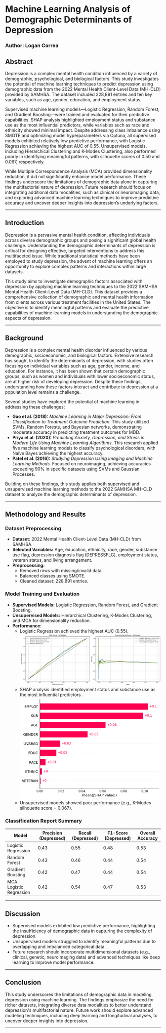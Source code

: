 # Machine Learning Analysis of Demographic Determinants of Depression

### Author: Logan Correa

## Abstract
Depression is a complex mental health condition influenced by a variety of demographic, psychological, and biological factors. This study investigates the potential of machine learning techniques to predict depression using demographic data from the 2022 Mental Health Client-Level Data (MH-CLD) provided by SAMHSA. The dataset included 228,891 entries and ten key variables, such as age, gender, education, and employment status.

Supervised machine learning models—Logistic Regression, Random Forest, and Gradient Boosting—were trained and evaluated for their predictive capabilities. SHAP analysis highlighted employment status and substance use as the most influential predictors, while variables such as race and ethnicity showed minimal impact. Despite addressing class imbalance using SMOTE and optimizing model hyperparameters via Optuna, all supervised models exhibited relatively low predictive performance, with Logistic Regression achieving the highest AUC of 0.55. Unsupervised models, including Hierarchical Clustering and K-Modes Clustering, also performed poorly in identifying meaningful patterns, with silhouette scores of 0.50 and 0.067, respectively.

While Multiple Correspondence Analysis (MCA) provided dimensionality reduction, it did not significantly enhance model performance. These findings underscore the limitations of demographic data alone in capturing the multifactorial nature of depression. Future research should focus on integrating additional data modalities, such as clinical or neuroimaging data, and exploring advanced machine learning techniques to improve predictive accuracy and uncover deeper insights into depression’s underlying factors.

---

## Introduction
Depression is a pervasive mental health condition, affecting individuals across diverse demographic groups and posing a significant global health challenge. Understanding the demographic determinants of depression is critical for designing effective, targeted interventions to address this multifaceted issue. While traditional statistical methods have been employed to study depression, the advent of machine learning offers an opportunity to explore complex patterns and interactions within large datasets.

This study aims to investigate demographic factors associated with depression by applying machine learning techniques to the 2022 SAMHSA Mental Health Client-Level Data (MH-CLD). This dataset provides a comprehensive collection of demographic and mental health information from clients across various treatment facilities in the United States. The objective is to identify meaningful patterns and evaluate the predictive capabilities of machine learning models in understanding the demographic aspects of depression.

---

## Background
Depression is a complex mental health disorder influenced by various demographic, socioeconomic, and biological factors. Extensive research has sought to identify the determinants of depression, with studies often focusing on individual variables such as age, gender, income, and education. For instance, it has been shown that certain demographic groups, such as women and individuals with lower socioeconomic status, are at higher risk of developing depression. Despite these findings, understanding how these factors interact and contribute to depression at a population level remains a challenge.

Several studies have explored the potential of machine learning in addressing these challenges:
- **Gao et al. (2018):** *Machine Learning in Major Depression: From Classification to Treatment Outcome Prediction.* This study utilized SVMs, Random Forests, and Bayesian networks, demonstrating moderate accuracy in predicting treatment outcomes for MDD.
- **Priya et al. (2020):** *Predicting Anxiety, Depression, and Stress in Modern Life Using Machine Learning Algorithms.* This research applied five machine learning models to classify psychological disorders, with Naïve Bayes achieving the highest accuracy.
- **Patel et al. (2016):** *Studying Depression Using Imaging and Machine Learning Methods.* Focused on neuroimaging, achieving accuracies exceeding 90% in specific datasets using SVMs and Gaussian Processes.

Building on these findings, this study applies both supervised and unsupervised machine learning methods to the 2022 SAMHSA MH-CLD dataset to analyze the demographic determinants of depression.

---

## Methodology and Results

### Dataset Preprocessing
- **Dataset:** 2022 Mental Health Client-Level Data (MH-CLD) from SAMHSA.
- **Selected Variables:** Age, education, ethnicity, race, gender, substance use flag, depression diagnosis flag (DEPRESSFLG), employment status, veteran status, and living arrangement.
- **Preprocessing:** 
  - Removed rows with missing/invalid data.
  - Balanced classes using SMOTE.
  - Cleaned dataset: 228,891 entries.

### Model Training and Evaluation
- **Supervised Models:** Logistic Regression, Random Forest, and Gradient Boosting.
- **Unsupervised Models:** Hierarchical Clustering, K-Modes Clustering, and MCA for dimensionality reduction.
- **Performance:**
  - Logistic Regression achieved the highest AUC (0.55).
![ROC Curves for Models](/Applied%20Machine%20Learning/Images/ROC.png)
  - SHAP analysis identified employment status and substance use as the most influential predictors.
![SHAP Analysis for Logistic Regression](/Applied%20Machine%20Learning/Images/SHAP.png)
  - Unsupervised models showed poor performance (e.g., K-Modes silhouette score = 0.067).

### Classification Report Summary

| Model                    | Precision (Depressed) | Recall (Depressed) | F1-Score (Depressed) | Overall Accuracy |
|--------------------------|-----------------------|--------------------|----------------------|------------------|
| Logistic Regression      | 0.43                 | 0.55              | 0.48                | 0.53             |
| Random Forest            | 0.43                 | 0.46              | 0.44                | 0.54             |
| Gradient Boosting        | 0.42                 | 0.47              | 0.44                | 0.54             |
| MCA Logistic Regression  | 0.42                 | 0.54              | 0.47                | 0.53             |

---

## Discussion
- Supervised models exhibited low predictive performance, highlighting the insufficiency of demographic data in capturing the complexity of depression.
- Unsupervised models struggled to identify meaningful patterns due to overlapping and imbalanced categorical data.
- Future research should incorporate multidimensional datasets (e.g., clinical, genetic, neuroimaging data) and advanced techniques like deep learning to improve model performance.

---

## Conclusion
This study underscores the limitations of demographic data in modeling depression using machine learning. The findings emphasize the need for richer datasets, integrating diverse data modalities to better understand depression's multifactorial nature. Future work should explore advanced modeling techniques, including deep learning and longitudinal analyses, to uncover deeper insights into depression.

---
